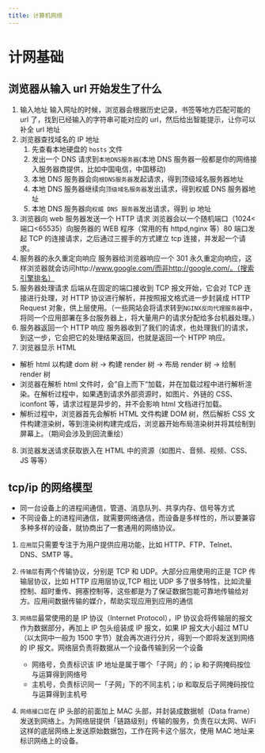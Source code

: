 ```yaml
---
title: 计算机网络
---
```


# 计网基础

## 浏览器从输入 url 开始发生了什么

1. 输入地址
   输入网址的时候，浏览器会根据历史记录，书签等地方匹配可能的 url 了，找到已经输入的字符串可能对应的 url，然后给出智能提示，让你可以补全 url 地址
2. 浏览器查找域名的 IP 地址
    1. 先查看本地硬盘的 `hosts` 文件
    2. 发出一个 DNS 请求到`本地DNS服务器`(本地 DNS 服务器一般都是你的网络接入服务器商提供，比如中国电信，中国移动)
    3. 本地 DNS 服务器会向`根DNS服务器`发起请求，得到顶级域名服务器地址
    4. 本地 DNS 服务器继续向`顶级域名服务器`发出请求，得到权威 DNS 服务器地址
    5. 本地 DNS 服务器向`权威 DNS 服务器`发出请求，得到 ip 地址
3. 浏览器向 web 服务器发送一个 HTTP 请求
   浏览器会以一个随机端口（1024<端口<65535）向服务器的 WEB 程序（常用的有 httpd,nginx 等）80 端口发起 TCP 的连接请求，之后通过三握手的方式建立 tcp 连接，并发起一个请求。
4. 服务器的永久重定向响应
   服务器给浏览器响应一个 301 永久重定向响应，这样浏览器就会访问http://www.google.com/而非http://google.com/。（搜索引擎排名）
5. 服务器处理请求
   后端从在固定的端口接收到 TCP 报文开始，它会对 TCP 连接进行处理，对 HTTP 协议进行解析，并按照报文格式进一步封装成 HTTP Request 对象，供上层使用。（一些网站会将请求转到`NGINX反向代理服务器`中，将同一个应用部署在多台服务器上，将大量用户的请求分配给多台机器处理。）
6. 服务器返回一个 HTTP 响应
   服务器收到了我们的请求，也处理我们的请求，到这一步，它会把它的处理结果返回，也就是返回一个 HTPP 响应。
7. 浏览器显示 HTML

-   解析 html 以构建 dom 树 -> 构建 render 树 -> 布局 render 树 -> 绘制 render 树
-   浏览器在解析 html 文件时，会”自上而下“加载，并在加载过程中进行解析渲染。在解析过程中，如果遇到请求外部资源时，如图片、外链的 CSS、iconfont 等，请求过程是异步的，并不会影响 html 文档进行加载。
-   解析过程中，浏览器首先会解析 HTML 文件构建 DOM 树，然后解析 CSS 文件构建渲染树，等到渲染树构建完成后，浏览器开始布局渲染树并将其绘制到屏幕上。（期间会涉及到回流重绘）

8. 浏览器发送请求获取嵌入在 HTML 中的资源（如图片、音频、视频、CSS、JS 等等）

## tcp/ip 的网络模型

-   同一台设备上的进程间通信，管道、消息队列、共享内存、信号等方式
-   不同设备上的进程间通信，就需要网络通信，而设备是多样性的，所以要兼容多种多样的设备，就协商出了一套通用的网络协议。

1. `应用层`只需要专注于为用户提供应用功能，比如 HTTP、FTP、Telnet、DNS、SMTP 等。
2. `传输层`有两个传输协议，分别是 TCP 和 UDP。大部分应用使用的正是 TCP 传输层协议，比如 HTTP 应用层协议,TCP 相比 UDP 多了很多特性，比如流量控制、超时重传、拥塞控制等，这些都是为了保证数据包能可靠地传输给对方。应用间数据传输的媒介，帮助实现应用到应用的通信
3. `网络层`最常使用的是 IP 协议（Internet Protocol），IP 协议会将传输层的报文作为数据部分，再加上 IP 包头组装成 IP 报文，如果 IP 报文大小超过 MTU（以太网中一般为 1500 字节）就会再次进行分片，得到一个即将发送到网络的 IP 报文。网络层负责将数据从一个设备传输到另一个设备

    - 网络号，负责标识该 IP 地址是属于哪个「子网」的；ip 和子网掩码按位与运算得到网络号
    - 主机号，负责标识同一「子网」下的不同主机；ip 和取反后子网掩码按位与运算得到主机号

4. `网络接口层`在 IP 头部的前面加上 MAC 头部，并封装成数据帧（Data frame）发送到网络上。为网络层提供「链路级别」传输的服务，负责在以太网、WiFi 这样的底层网络上发送原始数据包，工作在网卡这个层次，使用 MAC 地址来标识网络上的设备。
